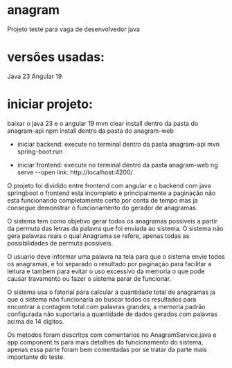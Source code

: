 # anagram
Projeto teste para vaga de desenvolvedor java

# versões usadas:
Java 23
Angular 19

# iniciar projeto:
baixar o java 23 e o angular 19
mvn clear install dentro da pasta do anagram-api
npm install dentro da pasta do anagram-web

* iniciar backend: execute no terminal dentro da pasta anagram-api
mvn spring-boot:run

* iniciar frontend: execute no terminal dentro da pasta anagram-web
ng serve --open
link: http://localhost:4200/

O projeto foi dividido entre frontend com angular e o backend com java springboot
o frontend esta incompleto e principalmente a paginação não esta funcionando completamente certo por conta de tempo mas ja consegue demonstrar o funcionamento do gerador de anagramas.

O sistema tem como objetivo gerar todos os anagramas possiveis a partir da permuta das letras da palavra que foi enviada ao sistema.
O sistema não gera palavras reais o qual Anagrama se refere, apenas todas as possibilidades de permuta possiveis.

O usuario deve informar uma palavra na tela para que o sistema envie todos os anagramas, e foi separado o resultado por paginação para facilitar a leitura
e tambem para evitar o uso excessivo da memoria o que pode causar travamento ou fazer o sistema parar de funcionar.

O sistema usa o fatorial para calcular a quantidade total de anagramas ja que o sistema não funcionaria ao buscar todos os resultados para encontrar a contagem total com palavras grandes, a memoria padrão configurada não suportaria a quantidade de dados gerados com palavras acima de 14 digitos.

Os metodos foram descritos com comentarios no AnagramService.java e app.component.ts para mais detalhes do funcionamento do sistema, apenas essa parte foram bem comentadas por se tratar da parte mais importante do teste.